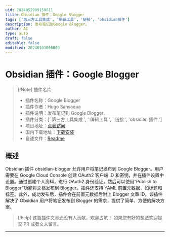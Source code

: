 ```yaml
---
uid: 2024052909150811
title: Obsidian 插件：Google Blogger
tags: ['第三方工具集成', '编辑工具', '链接', 'obsidian插件']
description: 发布笔记到Google Blogger。
author: AI
type: auto
draft: false
editable: false
modified: 20240101000000
---
```


# Obsidian 插件：Google Blogger

> [!Note] 插件名片
> - 插件名称：Google Blogger
> - 插件作者：Hugo Sansaqua
> - 插件说明：发布笔记到 Google Blogger。
> - 插件分类：[' 第三方工具集成 ', ' 编辑工具 ', ' 链接 ', 'obsidian 插件 ']
> - 项目地址：[点我访问](https://github.com/privet-kitty/obsidian-blogger)
> - 国内下载地址：[下载安装](https://pkmer.cn/products/plugin/pluginMarket/?google-blogger)
> - 自述文件：[Readme](https://ghproxy.net/https://raw.githubusercontent.com/privet-kitty/obsidian-blogger/main/README.md)

## 概述

Obsidian 插件 obsidian-blogger 允许用户将笔记发布到 Google Blogger。用户需要在 Google Cloud Console 创建 OAuth2 客户端 ID 和密钥，并在插件设置中设置。通过创建个人资料，进行 OAuth2 身份验证，然后可以使用“Publish to Blogger”功能将文档发布到 Blogger。插件还支持 YAML 前置元数据，如标题和标签。此外，成功发布后，插件会在前置元数据后附上 Blogger 文章 ID。该插件解决了 Obsidian 用户将笔记发布到 Blogger 的需求，提供了简单、方便的解决方案。

> [!help]
> 这篇插件文章还没有人贡献，欢迎占坑！
> 如果您有好的想法欢迎提交 PR 或者文末留言。

---



